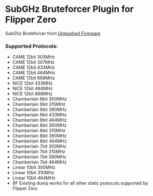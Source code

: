 # SubGHz Bruteforcer Plugin for Flipper Zero

SubGhz Bruteforcer from [Unleashed Firmware](https://github.com/DarkFlippers/unleashed-firmware)

### Supported Protocols:
- CAME 12bit 303MHz
- CAME 12bit 307MHz
- CAME 12bit 433MHz
- CAME 12bit 464MHz
- CAME 12bit 868MHz
- NICE 12bit 433MHz
- NICE 12bit 464MHz
- NICE 12bit 868MHz
- Chamberlain 9bit 300MHz
- Chamberlain 9bit 315MHz
- Chamberlain 9bit 390MHz
- Chamberlain 9bit 433MHz
- Chamberlain 9bit 464MHz
- Chamberlain 8bit 300MHz
- Chamberlain 8bit 315MHz
- Chamberlain 8bit 390MHz
- Chamberlain 8bit 464MHz
- Chamberlain 7bit 300MHz
- Chamberlain 7bit 315MHz
- Chamberlain 7bit 390MHz
- Chamberlain 7bit 464MHz
- Linear 10bit 300MHz
- Linear 10bit 310MHz
- Linear 10bit 464MHz
- BF Existing dump works for all other static protocols supported by Flipper Zero